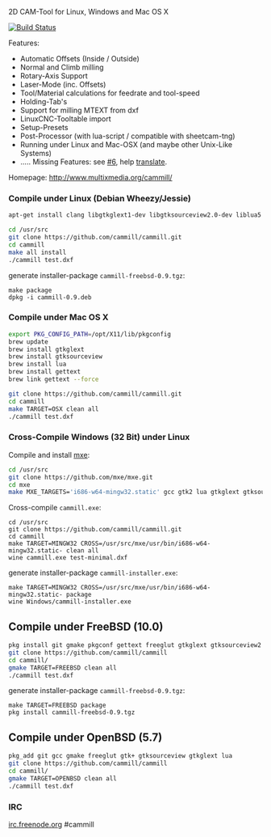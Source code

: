 2D CAM-Tool for Linux, Windows and Mac OS X

[![Build Status](https://travis-ci.org/cammill/cammill.svg?branch=master)](https://travis-ci.org/cammill/cammill)

Features:
* Automatic Offsets (Inside / Outside)
* Normal and Climb milling
* Rotary-Axis Support
* Laser-Mode (inc. Offsets)
* Tool/Material calculations for feedrate and tool-speed
* Holding-Tab's
* Support for milling MTEXT from dxf
* LinuxCNC-Tooltable import
* Setup-Presets
* Post-Processor (with lua-script / compatible with sheetcam-tng)
* Running under Linux and Mac-OSX (and maybe other Unix-Like Systems)
* .....
Missing Features: see [#6](https://github.com/cammill/cammill/issues/6), help [translate](https://crowdin.com/project/cammill).

Homepage: http://www.multixmedia.org/cammill/

### Compile under Linux (Debian Wheezy/Jessie)

```bash
apt-get install clang libgtkglext1-dev libgtksourceview2.0-dev liblua5.1-0-dev freeglut3-dev libglu1-mesa-dev libgtk2.0-dev libgvnc-1.0-dev libg3d-dev
```

```bash
cd /usr/src
git clone https://github.com/cammill/cammill.git
cd cammill
make all install
./cammill test.dxf
```
generate installer-package ```cammill-freebsd-0.9.tgz```:
```
make package 
dpkg -i cammill-0.9.deb
```

### Compile under Mac OS X

```bash
export PKG_CONFIG_PATH=/opt/X11/lib/pkgconfig
brew update
brew install gtkglext
brew install gtksourceview
brew install lua
brew install gettext
brew link gettext --force
```

```bash
git clone https://github.com/cammill/cammill.git
cd cammill
make TARGET=OSX clean all
./cammill test.dxf
```

### Cross-Compile Windows (32 Bit) under Linux

Compile and install [mxe](http://mxe.cc/):
```bash
cd /usr/src
git clone https://github.com/mxe/mxe.git
cd mxe
make MXE_TARGETS='i686-w64-mingw32.static' gcc gtk2 lua gtkglext gtksourceview freeglut
```
Cross-compile ```cammill.exe```:
```
cd /usr/src
git clone https://github.com/cammill/cammill.git
cd cammill
make TARGET=MINGW32 CROSS=/usr/src/mxe/usr/bin/i686-w64-mingw32.static- clean all 
wine cammill.exe test-minimal.dxf
```
generate installer-package ```cammill-installer.exe```:
```
make TARGET=MINGW32 CROSS=/usr/src/mxe/usr/bin/i686-w64-mingw32.static- package 
wine Windows/cammill-installer.exe
```

## Compile under FreeBSD (10.0)

```bash
pkg install git gmake pkgconf gettext freeglut gtkglext gtksourceview2 lua51
git clone https://github.com/cammill/cammill
cd cammill/
gmake TARGET=FREEBSD clean all
./cammill test.dxf
```
generate installer-package ```cammill-freebsd-0.9.tgz```:
```
make TARGET=FREEBSD package 
pkg install cammill-freebsd-0.9.tgz
```

## Compile under OpenBSD (5.7)

```bash
pkg_add git gcc gmake freeglut gtk+ gtksourceview gtkglext lua
git clone https://github.com/cammill/cammill
cd cammill/
gmake TARGET=OPENBSD clean all
./cammill test.dxf
```

### IRC

[irc.freenode.org](http://www.freenode.org/) #cammill
